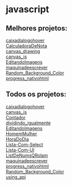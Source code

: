 # javascript

## Melhores projetos:


<a href="https://gabrielryanft.github.io/javascript/caixadialogoonhover/caixadialogoonhover.html" target="_blank" rel="next">caixadialogohover</a>         
<a href="https://gabrielryanft.github.io/javascript/calculadoradenota/calculadoradenota.html" target="_blank" rel="next">CalculadoraDeNota</a>         
<a href="https://gabrielryanft.github.io/javascript/canvas_drawing/drawing.html" target="_blank" rel="next">canvas_drawing</a>         
<a href="https://gabrielryanft.github.io/javascript/canvas_js/canvas_js.html" target="_blank" rel="next">canvas_js</a>         
<a href="https://gabrielryanft.github.io/javascript/editandoimagens/editandoimagens.html" target="_blank" rel="next">EditandoImagens</a>     
<a href="https://gabrielryanft.github.io/javascript/maquinadeescrever/maquinadescrever.html" target="_blank" rel="next">maquinadeescrever</a>      
<a href="https://gabrielryanft.github.io/javascript/random_background_color/random_background_color_hexadecimal.html" target="_blank" rel="next">Random_Background_Color</a>     
<a href="https://gabrielryanft.github.io/javascript/progress_nativohtml/progress_nativohtml.html" target="_blank" rel="next">progress_nativohtml</a>    

## Todos os projetos:
       
<a href="https://gabrielryanft.github.io/javascript/calculadoradenota/calculadoradenota.html" target="_blank" rel="next">caixadialogohover</a>         
<a href="https://gabrielryanft.github.io/javascript/canvas_js/canvas_js.html" target="_blank" rel="next">canvas_js</a>         
<a href="https://gabrielryanft.github.io/javascript/contador/contador.html" target="_blank" rel="next">Contador</a>     
<a href="https://gabrielryanft.github.io/javascript/dividido_igualmente/dividido_igualmente.html" target="_blank" rel="next">dividindo_igualmente</a>     
<a href="https://gabrielryanft.github.io/javascript/editandoimagens/editandoimagens.html" target="_blank" rel="next">EditandoImagens</a>     
<a href="https://gabrielryanft.github.io/javascript/homemmulher/homemmulher.html" target="_blank" rel="next">HomemMulher</a>     
<a href="https://gabrielryanft.github.io/javascript/horadodia/horadodia.html" target="_blank" rel="next">HoraDoDia</a>     
<a href="https://gabrielryanft.github.io/javascript/lista-com-select/lista.html" target="_blank" rel="next">Lista-Com-Select</a>      
<a href="https://gabrielryanft.github.io/javascript/lista-com-ul/lista.html" target="_blank" rel="next">Lista-Com-Ul</a>        
<a href="https://gabrielryanft.github.io/javascript/listdenumsqrolam/numsquerolam.html" target="_blank" rel="next">ListDeNumsQRolam</a>      
<a href="https://gabrielryanft.github.io/javascript/maquinadeescrever/maquinadescrever.html" target="_blank" rel="next">maquinadeescrever</a>      
<a href="https://gabrielryanft.github.io/javascript/progress_nativohtml/progress_nativohtml.html" target="_blank" rel="next">progress_nativohtml</a>      
<a href="https://gabrielryanft.github.io/javascript/random_background_color/random_background_color_hexadecimal.html" target="_blank" rel="next">Random_Background_Color</a>     
<a href="https://gabrielryanft.github.io/javascript/using_api/using_api.html" target="_blank" rel="next">using_api</a>     